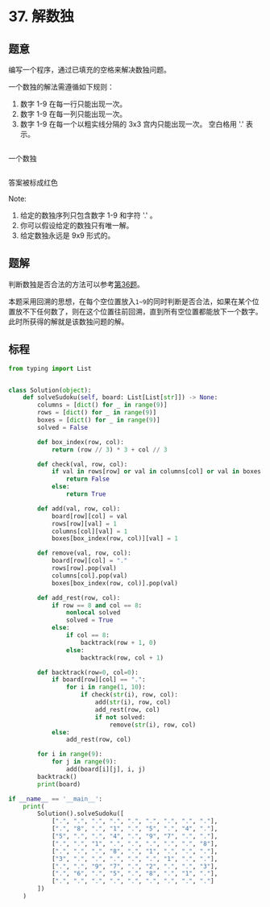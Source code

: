 # 37. 解数独

## 题意

编写一个程序，通过已填充的空格来解决数独问题。

一个数独的解法需遵循如下规则：

1.  数字 1-9 在每一行只能出现一次。
2.  数字 1-9 在每一列只能出现一次。
3.  数字 1-9 在每一个以粗实线分隔的 3x3 宫内只能出现一次。
空白格用 '.' 表示。

![<Sudoku>](<http://upload.wikimedia.org/wikipedia/commons/thumb/f/ff/Sudoku-by-L2G-20050714.svg/250px-Sudoku-by-L2G-20050714.svg.png>)

一个数独

![<Sudoku>](<http://upload.wikimedia.org/wikipedia/commons/thumb/3/31/Sudoku-by-L2G-20050714_solution.svg/250px-Sudoku-by-L2G-20050714_solution.svg.png>)

答案被标成红色

Note:

1.  给定的数独序列只包含数字 1-9 和字符 '.' 。
2.  你可以假设给定的数独只有唯一解。
3.  给定数独永远是 9x9 形式的。

## 题解

判断数独是否合法的方法可以参考[第36题](https://github.com/hexsix/LeetCodeCN-Solutions/tree/master/Algorithms/0036.isValidSudoku)。

本题采用回溯的思想，在每个空位置放入`1~9`的同时判断是否合法，如果在某个位置放不下任何数了，则在这个位置往前回溯，直到所有空位置都能放下一个数字。此时所获得的解就是该数独问题的解。

## 标程

```python
from typing import List


class Solution(object):
    def solveSudoku(self, board: List[List[str]]) -> None:
        columns = [dict() for _ in range(9)]
        rows = [dict() for _ in range(9)]
        boxes = [dict() for _ in range(9)]
        solved = False

        def box_index(row, col):
            return (row // 3) * 3 + col // 3

        def check(val, row, col):
            if val in rows[row] or val in columns[col] or val in boxes[box_index(row, col)]:
                return False
            else:
                return True

        def add(val, row, col):
            board[row][col] = val
            rows[row][val] = 1
            columns[col][val] = 1
            boxes[box_index(row, col)][val] = 1

        def remove(val, row, col):
            board[row][col] = "."
            rows[row].pop(val)
            columns[col].pop(val)
            boxes[box_index(row, col)].pop(val)

        def add_rest(row, col):
            if row == 8 and col == 8:
                nonlocal solved
                solved = True
            else:
                if col == 8:
                    backtrack(row + 1, 0)
                else:
                    backtrack(row, col + 1)

        def backtrack(row=0, col=0):
            if board[row][col] == ".":
                for i in range(1, 10):
                    if check(str(i), row, col):
                        add(str(i), row, col)
                        add_rest(row, col)
                        if not solved:
                            remove(str(i), row, col)
            else:
                add_rest(row, col)

        for i in range(9):
            for j in range(9):
                add(board[i][j], i, j)
        backtrack()
        print(board)

if __name__ == '__main__':
    print(
        Solution().solveSudoku([
            [".", ".", ".", ".", ".", ".", ".", ".", "."],
            [".", "8", ".", "1", ".", "5", ".", "4", "."],
            ["5", ".", ".", "4", ".", "9", "7", ".", "."],
            [".", ".", "1", ".", ".", ".", ".", ".", "8"],
            [".", ".", ".", "8", ".", "1", ".", ".", "."],
            ["3", ".", ".", ".", ".", ".", "1", ".", "."],
            [".", ".", "9", "7", ".", "2", ".", ".", "3"],
            [".", "6", ".", "5", ".", "8", ".", "1", "."],
            [".", ".", ".", ".", ".", ".", ".", ".", "."]
        ])
    )

```